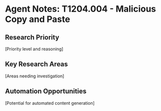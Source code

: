 # Agent Notes: T1204.004 - Malicious Copy and Paste

## Research Priority
[Priority level and reasoning]

## Key Research Areas
[Areas needing investigation]

## Automation Opportunities
[Potential for automated content generation]
